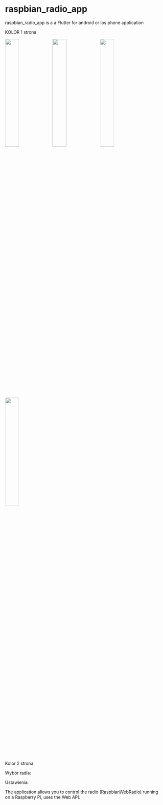 
# raspbian_radio_app

raspbian_radio_app is a a Flutter for android or ios phone application 

KOLOR 1 strona

<img src="https://user-images.githubusercontent.com/27755739/126339001-3e0a9edd-0cbd-40cf-909a-e9a195927382.jpg" width="30%" height="30%">
<img src="https://user-images.githubusercontent.com/27755739/126339879-62a5e4af-dcc2-4faa-b439-6ffee18991b5.jpg" width="30%" height="30%">
<img src="https://user-images.githubusercontent.com/27755739/126339884-3f083ace-e94d-4618-a65a-dd958f49001e.jpg" width="30%" height="30%">
<img src="https://user-images.githubusercontent.com/27755739/126339887-768ce190-df3f-4660-843b-83118c9baaf2.jpg" width="30%" height="30%">




Kolor 2 strona



Wybór radia:


Ustawienia:






The application allows you to control the radio ([RaspbianWebRadio](https://github.com/paneee/RaspbianWebRadio)) running on a Raspberry Pi, uses the Web API.
